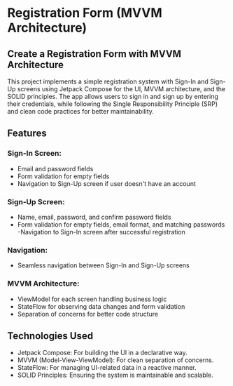 # Registration Form (MVVM Architecture)
## Create a Registration Form with MVVM Architecture
This project implements a simple registration system with Sign-In and Sign-Up screens using Jetpack Compose for the UI, MVVM architecture, and the SOLID principles. The app allows users to sign in and sign up by entering their credentials, while following the Single Responsibility Principle (SRP) and clean code practices for better maintainability.

## Features
### Sign-In Screen:

- Email and password fields
- Form validation for empty fields
- Navigation to Sign-Up screen if user doesn't have an account


### Sign-Up Screen:

- Name, email, password, and confirm password fields
- Form validation for empty fields, email format, and matching passwords
-Navigation to Sign-In screen after successful registration


### Navigation:

- Seamless navigation between Sign-In and Sign-Up screens


### MVVM Architecture:

- ViewModel for each screen handling business logic
- StateFlow for observing data changes and form validation
- Separation of concerns for better code structure


## Technologies Used

- Jetpack Compose: For building the UI in a declarative way.
- MVVM (Model-View-ViewModel): For clean separation of concerns.
- StateFlow: For managing UI-related data in a reactive manner.
- SOLID Principles: Ensuring the system is maintainable and scalable.
